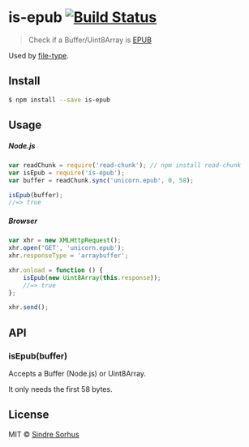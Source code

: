 # is-epub [![Build Status](https://travis-ci.org/sindresorhus/is-epub.svg?branch=master)](https://travis-ci.org/sindresorhus/is-epub)

> Check if a Buffer/Uint8Array is [EPUB](http://en.wikipedia.org/wiki/EPUB)

Used by [file-type](https://github.com/sindresorhus/file-type).


## Install

```sh
$ npm install --save is-epub
```


## Usage

##### Node.js

```js
var readChunk = require('read-chunk'); // npm install read-chunk
var isEpub = require('is-epub');
var buffer = readChunk.sync('unicorn.epub', 0, 58);

isEpub(buffer);
//=> true
```

##### Browser

```js
var xhr = new XMLHttpRequest();
xhr.open('GET', 'unicorn.epub');
xhr.responseType = 'arraybuffer';

xhr.onload = function () {
	isEpub(new Uint8Array(this.response));
	//=> true
};

xhr.send();
```


## API

### isEpub(buffer)

Accepts a Buffer (Node.js) or Uint8Array.

It only needs the first 58 bytes.


## License

MIT © [Sindre Sorhus](http://sindresorhus.com)
